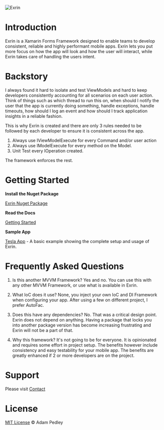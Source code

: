 
![Exrin](http://exrin.azurewebsites.net/wp-content/uploads/2016/03/exrin_128.png)

# Introduction

Exrin is a Xamarin Forms Framework designed to enable teams to develop consistent, reliable and highly performant mobile apps. Exrin lets you put more focus on how the app will look and how the user will interact, while Exrin takes care of handling the users intent.

# Backstory

I always found it hard to isolate and test ViewModels and hard to keep developers consistently accounting for all scenarios on each user action. Think of things such as which thread to run this on, when should I notify the user that the app is currently doing something, handle exceptions, handle timeouts, how should I log an event and how should I track application insights in a reliable fashion.

This is why Exrin is created and there are only 3 rules needed to be followed by each developer to ensure it is consistent across the app.

1. Always use IViewModelExecute for every Command and/or user action
2. Always use IModelExecute for every method on the Model.
3. Unit Test every IOperation created.

The framework enforces the rest.

# Getting Started

**Install the Nuget Package**

[Exrin Nuget Package](https://www.nuget.org/packages/Exrin/)


**Read the Docs**

[Getting Started](http://docs.exrin.net/)

**Sample App**

[Tesla App](https://github.com/adamped/Tesla-Mobile-App) - A basic example showing the complete setup and usage of Exrin.

# Frequently Asked Questions

1. Is this another MVVM Framework?
Yes and no. You can use this with any other MVVM Framework, or use what is available in Exrin.

2. What IoC does it use?
None, you inject your own IoC and DI Framework when configuring your app. After using a few on different project, I prefer AutoFac.

3. Does this have any dependencies?
No. That was a critical design point. Exrin does not depend on anything. Having a package that locks you into another package version has become increasing frustrating and Exrin will not be a part of that.

4. Why this framework?
It's not going to be for everyone. It is opinionated and requires some effort in project setup. The benefits however include consistency and easy testability for your mobile app. The benefits are greatly enhanced if 2 or more developers are on the project.

# Support

Please visit [Contact](http://xamarinhelp.com/contact/)

# License

[MIT License](https://github.com/adamped/exrin/blob/master/LICENSE) © Adam Pedley
